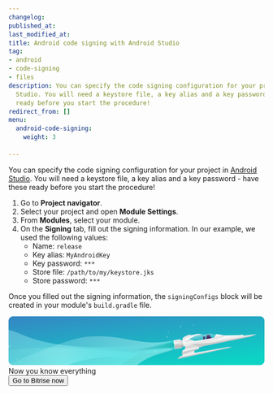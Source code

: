 ```yaml
---
changelog:
published_at:
last_modified_at:
title: Android code signing with Android Studio
tag:
- android
- code-signing
- files
description: You can specify the code signing configuration for your project in Android
  Studio. You will need a keystore file, a key alias and a key password - have these
  ready before you start the procedure!
redirect_from: []
menu:
  android-code-signing:
    weight: 3

---
```

You can specify the code signing configuration for your project in [Android Studio](https://developer.android.com/studio/). You will need a keystore file, a key alias and a key password - have these ready before you start the procedure!

1. Go to **Project navigator**.
2. Select your project and open **Module Settings**.
3. From **Modules**, select your module.
4. On the **Signing** tab, fill out the signing information. In our example, we used the following values:
   * Name: `release`
   * Key alias: `MyAndroidKey`
   * Key password: `***`
   * Store file: `/path/to/my/keystore.jks`
   * Store password: `***`

Once you filled out the signing information, the `signingConfigs` block will be created in your module's `build.gradle` file.

<div class="banner">
	<img src="/assets/images/banner-bg-888x170.png" style="border: none;">
	<div class="deploy-text">Now you know everything</div>
	<a target="_blank" href="https://app.bitrise.io/dashboard/builds"><button class="button">Go to Bitrise now</button></a>
</div>